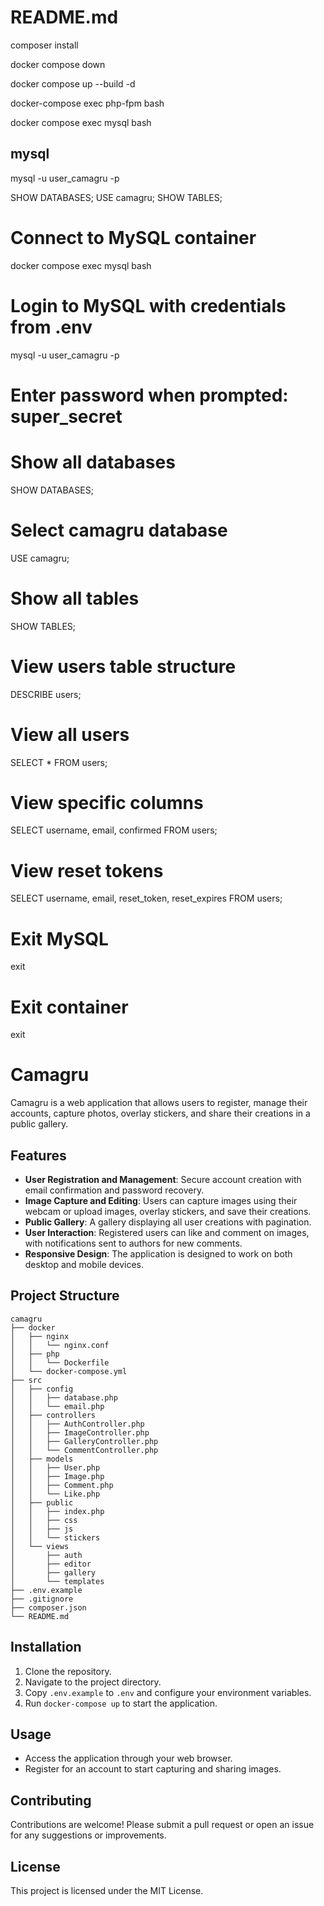 # README.md

composer install

docker compose down

docker compose up --build -d

docker-compose exec php-fpm bash

docker compose exec mysql bash

##  mysql

mysql -u user_camagru -p

SHOW DATABASES;
USE camagru;
SHOW TABLES;

# Connect to MySQL container
docker compose exec mysql bash

# Login to MySQL with credentials from .env
mysql -u user_camagru -p
# Enter password when prompted: super_secret

# Show all databases
SHOW DATABASES;

# Select camagru database
USE camagru;

# Show all tables
SHOW TABLES;

# View users table structure
DESCRIBE users;

# View all users
SELECT * FROM users;

# View specific columns
SELECT username, email, confirmed FROM users;

# View reset tokens
SELECT username, email, reset_token, reset_expires FROM users;

# Exit MySQL
exit

# Exit container
exit

# Camagru

Camagru is a web application that allows users to register, manage their accounts, capture photos, overlay stickers, and share their creations in a public gallery. 

## Features

- **User Registration and Management**: Secure account creation with email confirmation and password recovery.
- **Image Capture and Editing**: Users can capture images using their webcam or upload images, overlay stickers, and save their creations.
- **Public Gallery**: A gallery displaying all user creations with pagination.
- **User Interaction**: Registered users can like and comment on images, with notifications sent to authors for new comments.
- **Responsive Design**: The application is designed to work on both desktop and mobile devices.

## Project Structure

```
camagru
├── docker
│   ├── nginx
│   │   └── nginx.conf
│   ├── php
│   │   └── Dockerfile
│   └── docker-compose.yml
├── src
│   ├── config
│   │   ├── database.php
│   │   └── email.php
│   ├── controllers
│   │   ├── AuthController.php
│   │   ├── ImageController.php
│   │   ├── GalleryController.php
│   │   └── CommentController.php
│   ├── models
│   │   ├── User.php
│   │   ├── Image.php
│   │   ├── Comment.php
│   │   └── Like.php
│   ├── public
│   │   ├── index.php
│   │   ├── css
│   │   ├── js
│   │   └── stickers
│   └── views
│       ├── auth
│       ├── editor
│       ├── gallery
│       └── templates
├── .env.example
├── .gitignore
├── composer.json
└── README.md
```

## Installation

1. Clone the repository.
2. Navigate to the project directory.
3. Copy `.env.example` to `.env` and configure your environment variables.
4. Run `docker-compose up` to start the application.

## Usage

- Access the application through your web browser.
- Register for an account to start capturing and sharing images.

## Contributing

Contributions are welcome! Please submit a pull request or open an issue for any suggestions or improvements.

## License

This project is licensed under the MIT License.